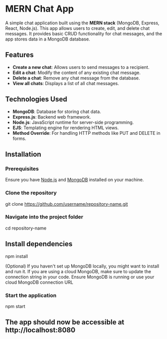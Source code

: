 # MERN Chat App

A simple chat application built using the **MERN stack** (MongoDB, Express, React, Node.js). This app allows users to create, edit, and delete chat messages. It provides basic CRUD functionality for chat messages, and the app stores data in a MongoDB database.

## Features

- **Create a new chat**: Allows users to send messages to a recipient.
- **Edit a chat**: Modify the content of any existing chat message.
- **Delete a chat**: Remove any chat message from the database.
- **View all chats**: Displays a list of all chat messages.

## Technologies Used

- **MongoDB**: Database for storing chat data.
- **Express.js**: Backend web framework.
- **Node.js**: JavaScript runtime for server-side programming.
- **EJS**: Templating engine for rendering HTML views.
- **Method Override**: For handling HTTP methods like PUT and DELETE in forms.

## Installation

### Prerequisites

Ensure you have [Node.js](https://nodejs.org/) and [MongoDB](https://www.mongodb.com/try/download/community) installed on your machine.

### Clone the repository
git clone https://github.com/username/repository-name.git

### Navigate into the project folder
cd repository-name

## Install dependencies
npm install

(Optional) If you haven't set up MongoDB locally, you might want to install and run it.
If you are using a cloud MongoDB, make sure to update the connection string in your code.
Ensure MongoDB is running or use your cloud MongoDB connection URL

### Start the application
npm start

## The app should now be accessible at http://localhost:8080




